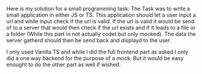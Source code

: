 Here is my solution for a small programming task:
The Task was to write a small application in either JS or TS.
This application should let a user input a url and while input check if the url is valid.
If the url is valid it would be send of to a server that would then check if the url exists and if it leads to a file or a folder (While this part in not actually codet but only mocked).
The data the server gatherd should then be send back and displayd to the user.

I only used Vanilla TS and while I did the full frontend part as asked I only did a one way backend for the purpose of a mock.
But it would be easy enought to do the other part as well if wished.
